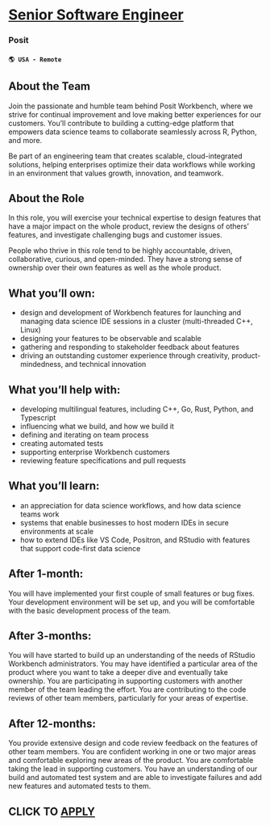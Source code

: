 # [Senior Software Engineer ](https://www.remotewlb.com/apply/senior-software-engineer-130544)  
### Posit  
#### `🌎 USA - Remote`  

## **About the Team**

Join the passionate and humble team behind Posit Workbench, where we strive for continual improvement and love making better experiences for our customers. You’ll contribute to building a cutting-edge platform that empowers data science teams to collaborate seamlessly across R, Python, and more.

Be part of an engineering team that creates scalable, cloud-integrated solutions, helping enterprises optimize their data workflows while working in an environment that values growth, innovation, and teamwork.

## **About the Role**

In this role, you will exercise your technical expertise to design features that have a major impact on the whole product, review the designs of others’ features, and investigate challenging bugs and customer issues.

People who thrive in this role tend to be highly accountable, driven, collaborative, curious, and open-minded. They have a strong sense of ownership over their own features as well as the whole product.

## **What you’ll own:**

  * design and development of Workbench features for launching and managing data science IDE sessions in a cluster (multi-threaded C++, Linux)
  * designing your features to be observable and scalable
  * gathering and responding to stakeholder feedback about features
  * driving an outstanding customer experience through creativity, product-mindedness, and technical innovation

## **What you’ll help with:**

  * developing multilingual features, including C++, Go, Rust, Python, and Typescript
  * influencing what we build, and how we build it
  * defining and iterating on team process
  * creating automated tests
  * supporting enterprise Workbench customers
  * reviewing feature specifications and pull requests

## **What you’ll learn:**

  * an appreciation for data science workflows, and how data science teams work
  * systems that enable businesses to host modern IDEs in secure environments at scale
  * how to extend IDEs like VS Code, Positron, and RStudio with features that support code-first data science

## **After 1-month:**

You will have implemented your first couple of small features or bug fixes. Your development environment will be set up, and you will be comfortable with the basic development process of the team.

## **After 3-months:**

You will have started to build up an understanding of the needs of RStudio Workbench administrators. You may have identified a particular area of the product where you want to take a deeper dive and eventually take ownership. You are participating in supporting customers with another member of the team leading the effort. You are contributing to the code reviews of other team members, particularly for your areas of expertise.

## **After 12-months:**

You provide extensive design and code review feedback on the features of other team members. You are confident working in one or two major areas and comfortable exploring new areas of the product. You are comfortable taking the lead in supporting customers. You have an understanding of our build and automated test system and are able to investigate failures and add new features and automated tests to them.

  
## CLICK TO [APPLY](https://www.remotewlb.com/apply/senior-software-engineer-130544)

